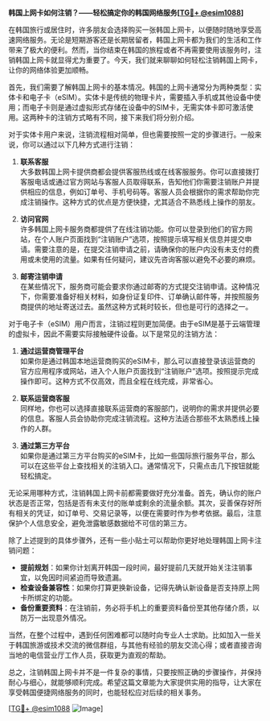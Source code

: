 **韩国上网卡如何注销？——轻松搞定你的韩国网络服务[[TG💪+ @esim1088](https://t.me/s/esim1088)]**

在韩国旅行或居住时，许多朋友会选择购买一张韩国上网卡，以便随时随地享受高速网络服务。无论是短期游客还是长期居留者，韩国上网卡都为我们的生活和工作带来了极大的便利。然而，当你结束在韩国的旅程或者不再需要使用该服务时，注销韩国上网卡就显得尤为重要了。今天，我们就来聊聊如何轻松注销韩国上网卡，让你的网络体验更加顺畅。

首先，我们需要了解韩国上网卡的基本情况。韩国的上网卡通常分为两种类型：实体卡和电子卡（eSIM）。实体卡是传统的物理卡片，需要插入手机或其他设备中使用；而电子卡则是通过虚拟形式存储在设备中的SIM卡，无需实体卡即可激活使用。这两种卡的注销方式略有不同，接下来我们将分别介绍。

对于实体卡用户来说，注销流程相对简单，但也需要按照一定的步骤进行。一般来说，你可以通过以下几种方式进行注销：

1. **联系客服**  
   大多数韩国上网卡提供商都会提供客服热线或在线客服服务。你可以直接拨打客服电话或通过官方网站与客服人员取得联系，告知他们你需要注销账户并提供相应的信息，例如订单号、手机号码等。客服人员会根据你的需求帮助你完成注销操作。这种方式的优点是方便快捷，尤其适合不熟悉线上操作的朋友。

2. **访问官网**  
   许多韩国上网卡服务商都提供了在线注销功能。你可以登录到他们的官方网站，在个人账户页面找到“注销账户”选项，按照提示填写相关信息并提交申请。需要注意的是，在提交注销申请之前，请确保你的账户内没有未支付的费用或未使用的流量。如果有任何疑问，建议先咨询客服以避免不必要的麻烦。

3. **邮寄注销申请**  
   在某些情况下，服务商可能会要求你通过邮寄的方式提交注销申请。这种情况下，你需要准备好相关材料，如身份证复印件、订单确认邮件等，并按照服务商提供的地址寄送过去。虽然这种方式耗时较长，但也是可行的选择之一。

对于电子卡（eSIM）用户而言，注销过程则更加简便。由于eSIM是基于云端管理的虚拟卡，因此不需要实际接触硬件设备。以下是常见的注销方法：

1. **通过运营商管理平台**  
   如果你是通过韩国本地运营商购买的eSIM卡，那么可以直接登录该运营商的官方应用程序或网站，进入个人账户页面找到“注销账户”选项。按照提示完成操作即可。这种方式不仅高效，而且全程在线完成，非常省心。

2. **联系运营商客服**  
   同样地，你也可以选择直接联系运营商的客服部门，说明你的需求并提供必要的信息。客服人员会协助你完成注销流程。这种方法适合那些不太熟悉线上操作的人群。

3. **通过第三方平台**  
   如果你是通过第三方平台购买的eSIM卡，比如一些国际旅行服务平台，那么可以在这些平台上查找相关的注销入口。通常情况下，只需点击几下按钮就能轻松搞定。

无论采用哪种方式，注销韩国上网卡前都需要做好充分准备。首先，确认你的账户状态是否正常，包括是否有未支付的账单或剩余的流量余额。其次，妥善保存好所有相关的凭证，如订单号、交易记录等，以便在需要时作为参考依据。最后，注意保护个人信息安全，避免泄露敏感数据给不可信的第三方。

除了上述提到的具体步骤外，还有一些小贴士可以帮助你更好地处理韩国上网卡注销问题：

- **提前规划**：如果你计划离开韩国一段时间，最好提前几天就开始关注注销事宜，以免因时间紧迫而导致遗漏。
- **检查设备兼容性**：如果你打算更换新设备，记得先确认新设备是否支持原上网卡所绑定的功能。
- **备份重要资料**：在注销前，务必将手机上的重要资料备份至其他存储介质，以防万一出现意外情况。

当然，在整个过程中，遇到任何困难都可以随时向专业人士求助。比如加入一些关于韩国旅游或技术交流的微信群组，与其他有经验的朋友交流心得；或者直接咨询当地的电信营业厅工作人员，获取更为直观的帮助。

总之，注销韩国上网卡并不是一件复杂的事情，只要按照正确的步骤操作，并保持耐心与细心，就能够顺利完成。希望这篇文章能为大家提供实用的指导，让大家在享受韩国便捷网络服务的同时，也能轻松应对后续的相关事务。

[[TG💪+ @esim1088](https://t.me/s/esim1088) ![Image](https://i.postimg.cc/4NQfJmqS/Snipaste-2025-05-13-00-14-12.png)]